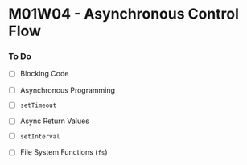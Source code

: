 # M01W04 - Asynchronous Control Flow

### To Do
* [ ] Blocking Code
* [ ] Asynchronous Programming
* [ ] `setTimeout`
* [ ] Async Return Values
* [ ] `setInterval`
* [ ] File System Functions (`fs`)




























